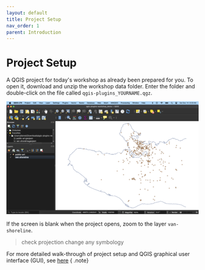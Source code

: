 ```yaml
---
layout: default
title: Project Setup
nav_order: 1
parent: Introduction
---
```


# Project Setup

A QGIS project for today's workshop as already been prepared for you. To open it, download and unzip the workshop data folder. Enter the folder and double-click on the file called `qgis-plugins_YOURNAME.qgz`. 


![project-initial-view](./content/images/project-initial_20241214.png)

If the screen is blank when the project opens, zoom to the layer `van-shoreline`.


> check projection 
> change any symbology



For more detailed walk-through of project setup and QGIS graphical user interface (GUI), see [here](https://ubc-library-rc.github.io/gis-tools-workflows/content/project-setup.html)
{ .note}










